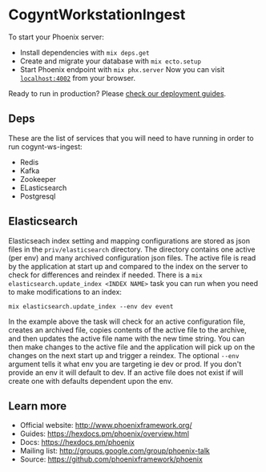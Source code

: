 # CogyntWorkstationIngest
 
To start your Phoenix server:
  * Install dependencies with `mix deps.get`
  * Create and migrate your database with `mix ecto.setup`
  * Start Phoenix endpoint with `mix phx.server`
Now you can visit [`localhost:4002`](http://localhost:4002) from your browser.

Ready to run in production? Please [check our deployment guides](https://hexdocs.pm/phoenix/deployment.html).

## Deps
These are the list of services that you will need to have running in order to run cogynt-ws-ingest:

- Redis
- Kafka
- Zookeeper
- ELasticsearch
- Postgresql

## Elasticsearch

Elasticseach index setting and mapping configurations are stored as json files in the `priv/elasticsearch` directory. The directory
contains one active (per env) and many archived configuration json files. The active file is read by the application at start up
and compared to the index on the server to check for differences and reindex if needed. There is a `mix elasticsearch.update_index <INDEX NAME>` task you can run when you need
to make modifications to an index:

`mix elasticsearch.update_index --env dev event`

In the example above the task will check for an active configuration file, creates an archived file, copies contents of the active file to the archive, and then updates the active
file name with the new time string. You can then make changes to the active file and the application will pick up on the changes on the next start up and trigger a reindex. The
optional `--env` argument tells it what env you are targeting ie dev or prod. If you don't provide an env it will default to dev. If an active file does not exist if will create
one with defaults dependent upon the env.

## Learn more

  * Official website: http://www.phoenixframework.org/
  * Guides: https://hexdocs.pm/phoenix/overview.html
  * Docs: https://hexdocs.pm/phoenix
  * Mailing list: http://groups.google.com/group/phoenix-talk
  * Source: https://github.com/phoenixframework/phoenix